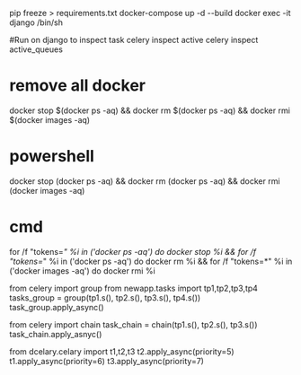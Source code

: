pip freeze > requirements.txt
docker-compose up -d --build
docker exec -it django /bin/sh


#Run on django to inspect task
celery inspect active
celery inspect active_queues

# remove all docker
docker stop $(docker ps -aq) && docker rm $(docker ps -aq) && docker rmi $(docker images -aq)

# powershell
docker stop (docker ps -aq) && docker rm (docker ps -aq) && docker rmi (docker images -aq)


# cmd
for /f "tokens=*" %i in ('docker ps -aq') do docker stop %i && for /f "tokens=*" %i in ('docker ps -aq') do docker rm %i && for /f "tokens=*" %i in ('docker images -aq') do docker rmi %i


from celery import group
from newapp.tasks import tp1,tp2,tp3,tp4
tasks_group = group(tp1.s(), tp2.s(), tp3.s(), tp4.s())
task_group.apply_async()

from celery import chain
task_chain = chain(tp1.s(), tp2.s(), tp3.s())
task_chain.apply_asnyc()

from dcelary.celary import t1,t2,t3
t2.apply_async(priority=5)
t1.apply_async(priority=6)
t3.apply_async(priority=7)
